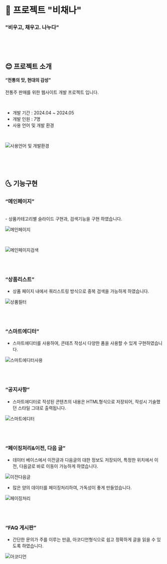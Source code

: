 # :sake: 프로젝트 "비채나"
### "비우고, 채우고. 나누다"

<br><br><br>
## :blush: 프로젝트 소개
#### “전통의 맛, 현대의 감성”
전통주 판매를 위한 웹사이트 개발 프로젝트 입니다.

<br>

* 개발 기간 : 2024.04 ~ 2024.05
* 개발 인원 : 7명
* 사용 언어 및 개발 환경
<br>

![사용언어 및 개발환경](https://github.com/Nick-ugi/projectBichena/assets/168390629/1e32eb42-fb04-4314-879b-a719e4aab55a)

<br><br><br>
## :last_quarter_moon_with_face: 기능구현
### “메인페이지”
<br>
- 상품카테고리별 슬라이드 구현과, 검색기능을 구현 하였습니다.

![메인페이지](https://github.com/Nick-ugi/projectBichena/assets/168390629/c8401b2a-5a54-48ff-b3db-9f48659c5b32)

<br>

![메인페이지검색](https://github.com/Nick-ugi/projectBichena/assets/168390629/c55ee7e0-f6ae-4dc6-be4d-07f5181ad443)

<br><br>

### “상품리스트”
- 상품 페이지 내에서 쿼리스트링 방식으로 중복 검색을 가능하게 하였습니다.
  
![상품필터](https://github.com/Nick-ugi/projectBichena/assets/168390629/15e532cd-f882-4f74-ab95-aa346611480b)

<br><br>

### “스마트에디터”
- 스마트에디터를 사용하여, 콘테츠 작성시 다양한 폼을 사용할 수 있게 구현하였습니다.
  
![스마트에디터사용](https://github.com/Nick-ugi/projectBichena/assets/168390629/74e9f76d-fcd3-4330-a109-24a31c10d17c)

<br><br>

### “공지사항”
- 스마트에디터로 작성된 콘텐츠의 내용은 HTML형식으로 저장되어, 작성시 기술했던 스타일 그대로 출력됩니다.
  
![스마트에디터](https://github.com/Nick-ugi/projectBichena/assets/168390629/6c3b4185-6d01-45ab-863e-8eab81983892)

<br><br>
### “페이징처리&이전, 다음 글”
- 데이터 베이스에서 이전글과 다음글의 대한 정보도 저장되어, 특정한 위치에서 이전, 다음글로 바로 이동이 가능하게 하였습니다.
  
![이전다음글](https://github.com/Nick-ugi/projectBichena/assets/168390629/3bd5ee5d-f381-4137-9a27-09f0e53fd0a6)
<br>
- 많은 양의 데이터를 페이징처리하여, 가독성이 좋게 만들었습니다.
  
![페이징처리](https://github.com/Nick-ugi/projectBichena/assets/168390629/d12ad4d7-ffa6-4f7a-98e8-a30103d997ef)

<br><br>
### “FAQ 게시판”
- 간단한 문의가 주를 이루는 만큼, 아코디언형식으로 쉽고 정확하게 글을 읽을 수 있도록 하였습니다.
  
![아코디언](https://github.com/Nick-ugi/projectBichena/assets/168390629/23a01658-d367-4ac6-a876-26b351350eea)
<br><br>

<!--
![검색기능](https://github.com/user-attachments/assets/81422b23-3311-4d48-8732-5dce10103d78)
![검색컨트롤라](https://github.com/user-attachments/assets/fea7bd25-63c8-428c-aea5-ce8a02630a68)
![게시판검색](https://github.com/user-attachments/assets/5b6dfcb7-6421-45a8-99a3-15a282e94cb1)
![메인페이지 슬라이드](https://github.com/user-attachments/assets/f3af34c6-01d4-4ddb-b4ee-eeb7505b22ab)
![스마트에디터1](https://github.com/user-attachments/assets/be8234ec-f510-4f01-825f-e2d6c5b892aa)
![스마트에디터2](https://github.com/user-attachments/assets/9b372928-3a62-4f98-87b3-624d2add7d53)
![스마트에디터JSP](https://github.com/user-attachments/assets/dd3bc52b-72a6-4be4-b91b-cfcdb94b2278)
![아코디언](https://github.com/user-attachments/assets/4c348735-30ea-4c4b-bfe6-9fb061d745e6)
![이전,다음글](https://github.com/user-attachments/assets/0332988d-362b-472f-b6d8-2141687c2546)
![페이징처리](https://github.com/user-attachments/assets/1bdfc035-655d-4067-9cb0-54024674ea16)
-->
